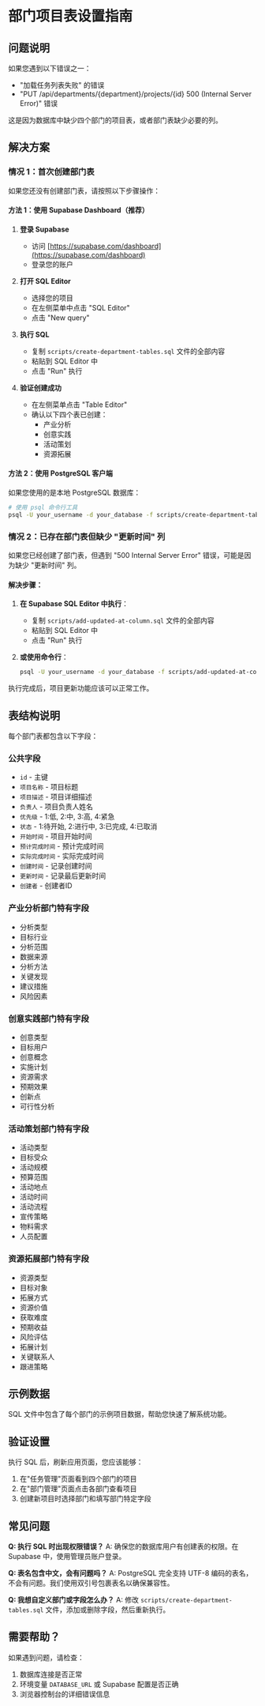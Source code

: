 # 部门项目表设置指南

## 问题说明

如果您遇到以下错误之一：
- "加载任务列表失败" 的错误
- "PUT /api/departments/{department}/projects/{id} 500 (Internal Server Error)" 错误

这是因为数据库中缺少四个部门的项目表，或者部门表缺少必要的列。

## 解决方案

### 情况 1：首次创建部门表

如果您还没有创建部门表，请按照以下步骤操作：

#### 方法 1：使用 Supabase Dashboard（推荐）

1. **登录 Supabase**
   - 访问 [https://supabase.com/dashboard](https://supabase.com/dashboard)
   - 登录您的账户

2. **打开 SQL Editor**
   - 选择您的项目
   - 在左侧菜单中点击 "SQL Editor"
   - 点击 "New query"

3. **执行 SQL**
   - 复制 `scripts/create-department-tables.sql` 文件的全部内容
   - 粘贴到 SQL Editor 中
   - 点击 "Run" 执行

4. **验证创建成功**
   - 在左侧菜单点击 "Table Editor"
   - 确认以下四个表已创建：
     - 产业分析
     - 创意实践
     - 活动策划
     - 资源拓展

#### 方法 2：使用 PostgreSQL 客户端

如果您使用的是本地 PostgreSQL 数据库：

```bash
# 使用 psql 命令行工具
psql -U your_username -d your_database -f scripts/create-department-tables.sql
```

### 情况 2：已存在部门表但缺少 "更新时间" 列

如果您已经创建了部门表，但遇到 "500 Internal Server Error" 错误，可能是因为缺少 "更新时间" 列。

#### 解决步骤：

1. **在 Supabase SQL Editor 中执行**：
   - 复制 `scripts/add-updated-at-column.sql` 文件的全部内容
   - 粘贴到 SQL Editor 中
   - 点击 "Run" 执行

2. **或使用命令行**：
   ```bash
   psql -U your_username -d your_database -f scripts/add-updated-at-column.sql
   ```

执行完成后，项目更新功能应该可以正常工作。

## 表结构说明

每个部门表都包含以下字段：

### 公共字段
- `id` - 主键
- `项目名称` - 项目标题
- `项目描述` - 项目详细描述
- `负责人` - 项目负责人姓名
- `优先级` - 1:低, 2:中, 3:高, 4:紧急
- `状态` - 1:待开始, 2:进行中, 3:已完成, 4:已取消
- `开始时间` - 项目开始时间
- `预计完成时间` - 预计完成时间
- `实际完成时间` - 实际完成时间
- `创建时间` - 记录创建时间
- `更新时间` - 记录最后更新时间
- `创建者` - 创建者ID

### 产业分析部门特有字段
- 分析类型
- 目标行业
- 分析范围
- 数据来源
- 分析方法
- 关键发现
- 建议措施
- 风险因素

### 创意实践部门特有字段
- 创意类型
- 目标用户
- 创意概念
- 实施计划
- 资源需求
- 预期效果
- 创新点
- 可行性分析

### 活动策划部门特有字段
- 活动类型
- 目标受众
- 活动规模
- 预算范围
- 活动地点
- 活动时间
- 活动流程
- 宣传策略
- 物料需求
- 人员配置

### 资源拓展部门特有字段
- 资源类型
- 目标对象
- 拓展方式
- 资源价值
- 获取难度
- 预期收益
- 风险评估
- 拓展计划
- 关键联系人
- 跟进策略

## 示例数据

SQL 文件中包含了每个部门的示例项目数据，帮助您快速了解系统功能。

## 验证设置

执行 SQL 后，刷新应用页面，您应该能够：
1. 在"任务管理"页面看到四个部门的项目
2. 在"部门管理"页面点击各部门查看项目
3. 创建新项目时选择部门和填写部门特定字段

## 常见问题

**Q: 执行 SQL 时出现权限错误？**
A: 确保您的数据库用户有创建表的权限。在 Supabase 中，使用管理员账户登录。

**Q: 表名包含中文，会有问题吗？**
A: PostgreSQL 完全支持 UTF-8 编码的表名，不会有问题。我们使用双引号包裹表名以确保兼容性。

**Q: 我想自定义部门或字段怎么办？**
A: 修改 `scripts/create-department-tables.sql` 文件，添加或删除字段，然后重新执行。

## 需要帮助？

如果遇到问题，请检查：
1. 数据库连接是否正常
2. 环境变量 `DATABASE_URL` 或 Supabase 配置是否正确
3. 浏览器控制台的详细错误信息

